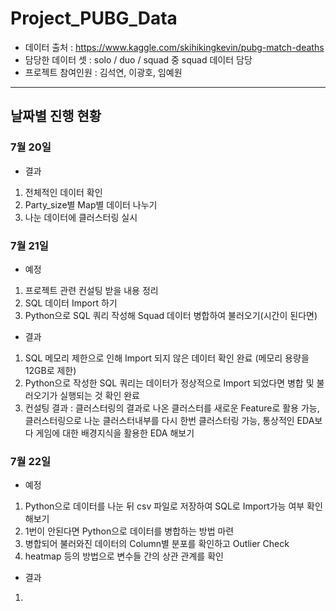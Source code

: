 # Project_PUBG_Data
- 데이터 출처 : https://www.kaggle.com/skihikingkevin/pubg-match-deaths
- 담당한 데이터 셋 : solo / duo / squad 중 squad 데이터 담당
- 프로젝트 참여인원 : 김석연, 이광호, 임예원
---
## 날짜별 진행 현황
### 7월 20일
- 결과
1. 전체적인 데이터 확인
2. Party_size별 Map별 데이터 나누기
3. 나눈 데이터에 클러스터링 실시

### 7월 21일
- 예정
1. 프로젝트 관련 컨설팅 받을 내용 정리
2. SQL 데이터 Import 하기
3. Python으로 SQL 쿼리 작성해 Squad 데이터 병합하여 불러오기(시간이 된다면)
- 결과
1. SQL 메모리 제한으로 인해 Import 되지 않은 데이터 확인 완료 (메모리 용량을 12GB로 제한)
2. Python으로 작성한 SQL 쿼리는 데이터가 정상적으로 Import 되었다면 병합 및 불러오기가 실행되는 것 확인 완료
3. 컨설팅 결과 : 클러스터링의 결과로 나온 클러스터를 새로운 Feature로 활용 가능, 클러스터링으로 나눈 클러스터내부를 다시 한번 클러스터링 가능, 통상적인 EDA보다 게임에 대한 배경지식을 활용한 EDA 해보기

### 7월 22일
- 예정
1. Python으로 데이터를 나눈 뒤 csv 파일로 저장하여 SQL로 Import가능 여부 확인 해보기
2. 1번이 안된다면 Python으로 데이터를 병합하는 방법 마련
3. 병합되어 불러와진 데이터의 Column별 분포를 확인하고 Outlier Check
4. heatmap 등의 방법으로 변수들 간의 상관 관계를 확인
- 결과
1. 
